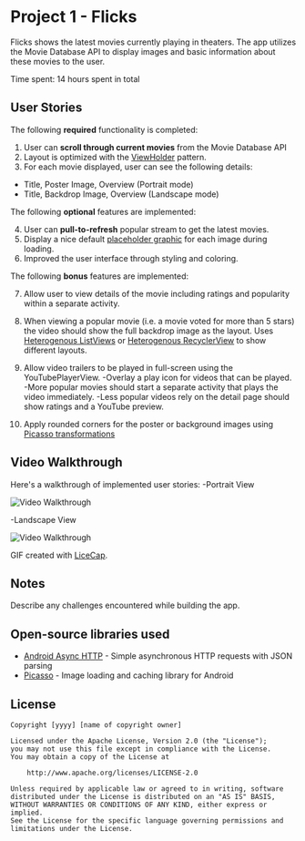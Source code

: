 # Project 1 - Flicks

Flicks shows the latest movies currently playing in theaters. The app utilizes the Movie Database API to display images and basic information about these movies to the user.

Time spent: 14 hours spent in total

## User Stories

The following **required** functionality is completed:

1. User can **scroll through current movies** from the Movie Database API
2. Layout is optimized with the [ViewHolder](http://guides.codepath.com/android/Using-an-ArrayAdapter-with-ListView#improving-performance-with-the-viewholder-pattern) pattern.
3. For each movie displayed, user can see the following details:
- Title, Poster Image, Overview (Portrait mode)
- Title, Backdrop Image, Overview (Landscape mode)

The following **optional** features are implemented:

4. User can **pull-to-refresh** popular stream to get the latest movies.
5. Display a nice default [placeholder graphic](http://guides.codepath.com/android/Displaying-Images-with-the-Picasso-Library#configuring-picasso) for each image during loading.
6. Improved the user interface through styling and coloring.

The following **bonus** features are implemented:

7. Allow user to view details of the movie including ratings and popularity within a separate activity.
8. When viewing a popular movie (i.e. a movie voted for more than 5 stars) the video should show the full backdrop image as the layout.  Uses [Heterogenous ListViews](http://guides.codepath.com/android/Implementing-a-Heterogenous-ListView) or [Heterogenous RecyclerView](http://guides.codepath.com/android/Heterogenous-Layouts-inside-RecyclerView) to show different layouts.
9. Allow video trailers to be played in full-screen using the YouTubePlayerView.
    -Overlay a play icon for videos that can be played.
    -More popular movies should start a separate activity that plays the video immediately.
    -Less popular videos rely on the detail page should show ratings and a YouTube preview.

10. Apply rounded corners for the poster or background images using [Picasso transformations](https://guides.codepath.com/android/Displaying-Images-with-the-Picasso-Library#other-transformations)

## Video Walkthrough

Here's a walkthrough of implemented user stories:
-Portrait View

<img src='https://cloud.githubusercontent.com/assets/22045135/19459321/ca3a6434-9486-11e6-9559-2fe839100e8a.gif' title='Video Walkthrough-Portrait' width='' alt='Video Walkthrough' />

-Landscape View

<img src='https://cloud.githubusercontent.com/assets/22045135/19459355/0d982d92-9487-11e6-945c-8f4dc3ef90db.gif' title='Video Walkthrough-Portrait' width='' alt='Video Walkthrough' />

GIF created with [LiceCap](http://www.cockos.com/licecap/).

## Notes

Describe any challenges encountered while building the app.

## Open-source libraries used

- [Android Async HTTP](https://github.com/loopj/android-async-http) - Simple asynchronous HTTP requests with JSON parsing
- [Picasso](http://square.github.io/picasso/) - Image loading and caching library for Android

## License

    Copyright [yyyy] [name of copyright owner]

    Licensed under the Apache License, Version 2.0 (the "License");
    you may not use this file except in compliance with the License.
    You may obtain a copy of the License at

        http://www.apache.org/licenses/LICENSE-2.0

    Unless required by applicable law or agreed to in writing, software
    distributed under the License is distributed on an "AS IS" BASIS,
    WITHOUT WARRANTIES OR CONDITIONS OF ANY KIND, either express or implied.
    See the License for the specific language governing permissions and
    limitations under the License.
